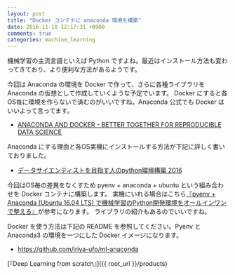 ```yaml
---
layout: post
title: "Docker コンテナに anaconda 環境を構築"
date: 2016-11-18 12:17:31 +0900
comments: true
categories: machine_learning
---
```


機械学習の主流言語といえば Python ですよね。最近はインストール方法も変わってきており、より便利な方法があるようです。

今回は Anaconda の環境を Docker で作って、さらに各種ライブラリを Anaconda の仮想として作成していくような予定でいます。
Docker にすると各OS毎に環境を作らないで済むのがいいですね。Anaconda 公式でも Docker はいいよって言ってます。

- [ANACONDA AND DOCKER - BETTER TOGETHER FOR REPRODUCIBLE DATA SCIENCE](https://www.continuum.io/blog/developer-blog/anaconda-and-docker-better-together-reproducible-data-science)

Anaconda にする理由と各OS実機にインストールする方法が下記に詳しく書いておりました。

- [データサイエンティストを目指す人のpython環境構築 2016](http://qiita.com/y__sama/items/5b62d31cb7e6ed50f02c)

今回はOS毎の差異をなくすため pyenv + anaconda + ubuntu という組み合わせを Docker コンテナに構築します。
実機にいれる場合はこちら[『pyenv + Anaconda (Ubuntu 16.04 LTS) で機械学習のPython開発環境をオールインワンで整える』](http://blog.algolab.jp/post/2016/08/21/pyenv-anaconda-ubuntu/)が参考になります。
ライブラリの紹介もあるのでいいですね。

Docker を使う方法は下記の README を参照してください。Pyenv と Anaconda3 の環境を一つにした Docker イメージになります。

- https://github.com/iriya-ufo/ml-anaconda

[『Deep Learning from scratch』]({{ root_url }}/products)
